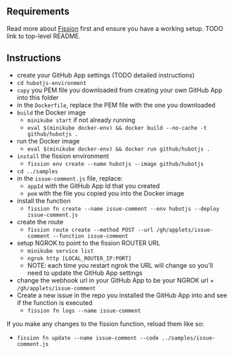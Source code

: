 ## Requirements

Read more about [Fission](https://fission.io) first and ensure you have a working setup.
TODO link to top-level README.

## Instructions

* create your GitHub App settings (TODO detailed instructions)
* `cd hubotjs-environment`
* `copy` you PEM file you downloaded from creating your own GitHub App into this folder
* in the `Dockerfile`, replace the PEM file with the one you downloaded
* `build` the Docker image
  * `minikube start` if not already running
  * `eval $(minikube docker-env) && docker build --no-cache -t github/hubotjs .`
* run the Docker image
  * `eval $(minikube docker-env) && docker run github/hubotjs .`
* `install` the fission environment
  * `fission env create --name hubotjs --image github/hubotjs`
* `cd ../samples`
* in the `issue-comment.js` file, replace:
  * `appId` with the GitHub App Id that you created
  * `pem` with the file you copied you into the Docker image
* install the function
  * `fission fn create --name issue-comment --env hubotjs --deploy issue-comment.js`
* create the route
  * `fission route create --method POST --url /gh/applets/issue-comment --function issue-comment`
* setup NGROK to point to the fission ROUTER URL
  * `minikube service list`
  * `ngrok http [LOCAL_ROUTER_IP:PORT]`
  * NOTE: each time you restart ngrok the URL will change so you'll need to update the GitHub App settings
* change the webhook url in your GitHub App to be your NGROK url + `/gh/applets/issue-comment`
* Create a new issue in the repo you installed the GitHub App into and see if the function is executed
  * `fission fn logs --name issue-comment`

If you make any changes to the fission function, reload them like so:

* `fission fn update --name issue-comment --code ../samples/issue-comment.js`
